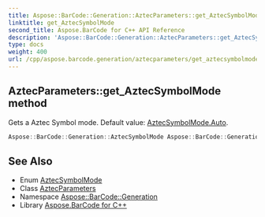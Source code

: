 ```yaml
---
title: Aspose::BarCode::Generation::AztecParameters::get_AztecSymbolMode method
linktitle: get_AztecSymbolMode
second_title: Aspose.BarCode for C++ API Reference
description: 'Aspose::BarCode::Generation::AztecParameters::get_AztecSymbolMode method. Gets a Aztec Symbol mode. Default value: AztecSymbolMode.Auto in C++.'
type: docs
weight: 400
url: /cpp/aspose.barcode.generation/aztecparameters/get_aztecsymbolmode/
---
```

## AztecParameters::get_AztecSymbolMode method


Gets a Aztec Symbol mode. Default value: [AztecSymbolMode.Auto](../../aztecsymbolmode/).

```cpp
Aspose::BarCode::Generation::AztecSymbolMode Aspose::BarCode::Generation::AztecParameters::get_AztecSymbolMode() const
```

## See Also

* Enum [AztecSymbolMode](../../aztecsymbolmode/)
* Class [AztecParameters](../)
* Namespace [Aspose::BarCode::Generation](../../)
* Library [Aspose.BarCode for C++](../../../)
